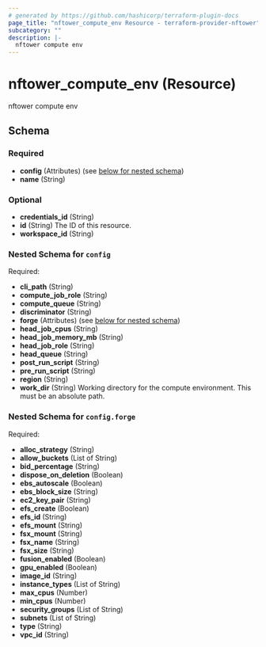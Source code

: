 ```yaml
---
# generated by https://github.com/hashicorp/terraform-plugin-docs
page_title: "nftower_compute_env Resource - terraform-provider-nftower"
subcategory: ""
description: |-
  nftower compute env
---
```


# nftower_compute_env (Resource)

nftower compute env



<!-- schema generated by tfplugindocs -->
## Schema

### Required

- **config** (Attributes) (see [below for nested schema](#nestedatt--config))
- **name** (String)

### Optional

- **credentials_id** (String)
- **id** (String) The ID of this resource.
- **workspace_id** (String)

<a id="nestedatt--config"></a>
### Nested Schema for `config`

Required:

- **cli_path** (String)
- **compute_job_role** (String)
- **compute_queue** (String)
- **discriminator** (String)
- **forge** (Attributes) (see [below for nested schema](#nestedatt--config--forge))
- **head_job_cpus** (String)
- **head_job_memory_mb** (String)
- **head_job_role** (String)
- **head_queue** (String)
- **post_run_script** (String)
- **pre_run_script** (String)
- **region** (String)
- **work_dir** (String) Working directory for the compute environment. This must be an absolute path.

<a id="nestedatt--config--forge"></a>
### Nested Schema for `config.forge`

Required:

- **alloc_strategy** (String)
- **allow_buckets** (List of String)
- **bid_percentage** (String)
- **dispose_on_deletion** (Boolean)
- **ebs_autoscale** (Boolean)
- **ebs_block_size** (String)
- **ec2_key_pair** (String)
- **efs_create** (Boolean)
- **efs_id** (String)
- **efs_mount** (String)
- **fsx_mount** (String)
- **fsx_name** (String)
- **fsx_size** (String)
- **fusion_enabled** (Boolean)
- **gpu_enabled** (Boolean)
- **image_id** (String)
- **instance_types** (List of String)
- **max_cpus** (Number)
- **min_cpus** (Number)
- **security_groups** (List of String)
- **subnets** (List of String)
- **type** (String)
- **vpc_id** (String)


